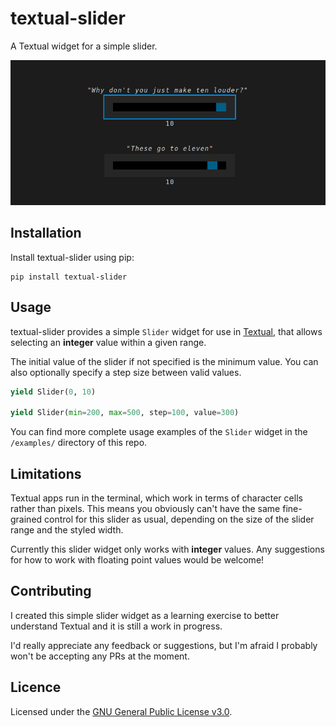 # textual-slider

A Textual widget for a simple slider.

![screenshot](https://raw.githubusercontent.com/TomJGooding/textual-slider/main/assets/screenshot.png)

## Installation

Install textual-slider using pip:

```
pip install textual-slider
```

## Usage

textual-slider provides a simple `Slider` widget for use in
[Textual](https://github.com/Textualize/textual), that allows selecting an
**integer** value within a given range.

The initial value of the slider if not specified is the minimum value.
You can also optionally specify a step size between valid values.

```python
yield Slider(0, 10)

yield Slider(min=200, max=500, step=100, value=300)
```

You can find more complete usage examples of the `Slider` widget in the
`/examples/` directory of this repo.

## Limitations

Textual apps run in the terminal, which work in terms of character cells rather
than pixels. This means you obviously can't have the same fine-grained control
for this slider as usual, depending on the size of the slider range and the
styled width.

Currently this slider widget only works with **integer** values. Any suggestions
for how to work with floating point values would be welcome!

## Contributing

I created this simple slider widget as a learning exercise to better
understand Textual and it is still a work in progress.

I'd really appreciate any feedback or suggestions, but I'm afraid I
probably won't be accepting any PRs at the moment.

## Licence

Licensed under the [GNU General Public License v3.0](LICENSE).
